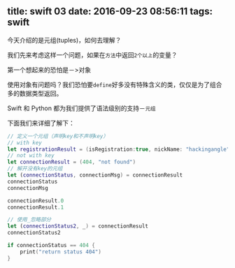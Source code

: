 title: swift 03
date: 2016-09-23 08:56:11
tags: swift
---

今天介绍的是元组(tuples)，如何去理解？

我们先来考虑这样一个问题，如果在`方法`中返回`2个以上`的变量？

第一个想起来的恐怕是－>对象

使用对象有问题吗？我们恐怕要`define`好多没有特殊含义的类，仅仅是为了组合多的数据类型返回。

Swift 和 Python 都为我们提供了语法级别的支持－`元组`

下面我们来详细了解下：

``` swift
// 定义一个元组（声明key和不声明key）
// with key
let registrationResult = (isRegistration:true, nickName: "hackingangle", gender: "man")
// not with key
let connectionResult = (404, "not found")
// 解开没有key的元组
let (connectionStatus, connectionMsg) = connectionResult
connectionStatus
connectionMsg

connectionResult.0
connectionResult.1

// 使用_忽略部分
let (connectionStatus2, _) = connectionResult
connectionStatus2

if connectionStatus == 404 {
    print("return status 404")
}
```
